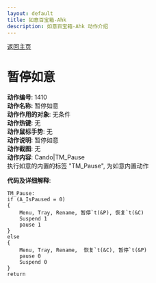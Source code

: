 ```yaml
---
layout: default
title: 如意百宝箱-Ahk
description: 如意百宝箱-Ahk 动作介绍
---
```

<link rel="stylesheet" href="../Actions/css/atom-one-light.min.css">
<script src="../Actions/js/highlight.min.js"></script>
<script>hljs.highlightAll();</script>

[返回主页](../index.md)

# [](#header-2) 暂停如意

**动作编号**: 1410  
**动作名称**: 暂停如意  
**动作作用的对象**: 无条件  
**动作热键**: 无  
**动作鼠标手势**: 无  
**动作说明**: 暂停如意  
**动作截图**: 无   
**动作内容**: Cando|TM_Pause  
执行如意的内置的标签 "TM_Pause", 为如意内置动作  

**代码及详细解释**:  
```Autohotkey
TM_Pause:
if (A_IsPaused = 0)
{
	Menu, Tray, Rename, 暂停`t(&P), 恢复`t(&C)
	Suspend 1
	pause 1
}
else
{
	Menu, Tray, Rename,  恢复`t(&C), 暂停`t(&P)
	pause 0
	Suspend 0
}
return
```
